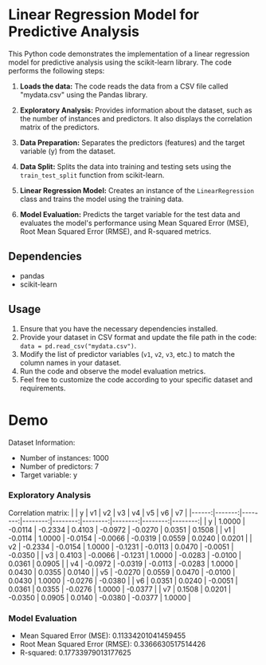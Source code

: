 # Linear Regression Model for Predictive Analysis

This Python code demonstrates the implementation of a linear regression model for predictive analysis using the scikit-learn library. The code performs the following steps:

1. **Loads the data:** The code reads the data from a CSV file called "mydata.csv" using the Pandas library.

2. **Exploratory Analysis:** Provides information about the dataset, such as the number of instances and predictors. It also displays the correlation matrix of the predictors.

3. **Data Preparation:** Separates the predictors (features) and the target variable (y) from the dataset.

4. **Data Split:** Splits the data into training and testing sets using the `train_test_split` function from scikit-learn.

5. **Linear Regression Model:** Creates an instance of the `LinearRegression` class and trains the model using the training data.

6. **Model Evaluation:** Predicts the target variable for the test data and evaluates the model's performance using Mean Squared Error (MSE), Root Mean Squared Error (RMSE), and R-squared metrics.

## Dependencies
- pandas
- scikit-learn

## Usage
1. Ensure that you have the necessary dependencies installed.
2. Provide your dataset in CSV format and update the file path in the code: `data = pd.read_csv("mydata.csv")`.
3. Modify the list of predictor variables (`v1`, `v2`, `v3`, etc.) to match the column names in your dataset.
4. Run the code and observe the model evaluation metrics.
5. Feel free to customize the code according to your specific dataset and requirements.

# Demo

Dataset Information:
- Number of instances: 1000
- Number of predictors: 7
- Target variable: y

### Exploratory Analysis
Correlation matrix:
|       |      y |      v1 |      v2 |      v3 |      v4 |      v5 |      v6 |      v7 |
|------:|-------:|--------:|--------:|--------:|--------:|--------:|--------:|--------:|
|     y | 1.0000 | -0.0114 | -0.2334 |  0.4103 | -0.0972 | -0.0270 |  0.0351 |  0.1508 |
|    v1 | -0.0114 |  1.0000 | -0.0154 | -0.0066 | -0.0319 |  0.0559 |  0.0240 |  0.0201 |
|    v2 | -0.2334 | -0.0154 |  1.0000 | -0.1231 | -0.0113 |  0.0470 | -0.0051 | -0.0350 |
|    v3 |  0.4103 | -0.0066 | -0.1231 |  1.0000 | -0.0283 | -0.0100 |  0.0361 |  0.0905 |
|    v4 | -0.0972 | -0.0319 | -0.0113 | -0.0283 |  1.0000 |  0.0430 |  0.0355 |  0.0140 |
|    v5 | -0.0270 |  0.0559 |  0.0470 | -0.0100 |  0.0430 |  1.0000 | -0.0276 | -0.0380 |
|    v6 |  0.0351 |  0.0240 | -0.0051 |  0.0361 |  0.0355 | -0.0276 |  1.0000 | -0.0377 |
|    v7 |  0.1508 |  0.0201 | -0.0350 |  0.0905 |  0.0140 | -0.0380 | -0.0377 |  1.0000 |

### Model Evaluation
- Mean Squared Error (MSE): 0.11334201041459455
- Root Mean Squared Error (RMSE): 0.3366630517514426
- R-squared: 0.17733979013177625
